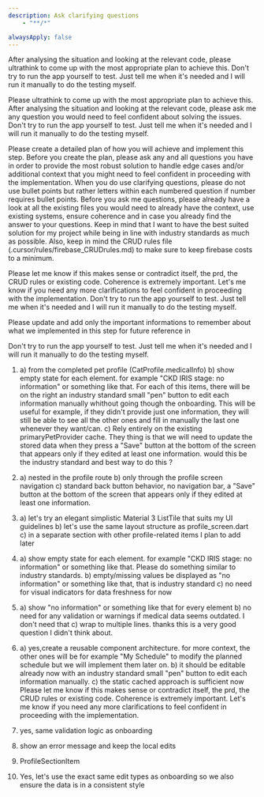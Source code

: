 ```yaml
---
description: Ask clarifying questions
    - "**/*"

alwaysApply: false
---
```


After analysing the situation and looking at the relevant code, please ultrathink to come up with the most appropriate plan to achieve this. Don't try to run the app yourself to test. Just tell me when it's needed and I will run it manually to do the testing myself.

Please ultrathink to come up with the most appropriate plan to achieve this. After analysing the situation and looking at the relevant code, please ask me any question you would need to feel confident about solving the issues. Don't try to run the app yourself to test. Just tell me when it's needed and I will run it manually to do the testing myself.

Please create a detailed plan of how you will achieve and implement this step.
Before you create the plan, please ask any and all questions you have in order to provide the most robust solution to handle edge cases and/or additional context that you might need to feel confident in proceeding with the implementation. When you do use clarifying questions, please do not use bullet points but rather letters within each numbered question if number requires bullet points. Before you ask me questions, please already have a look at all the existing files you would need to already have the context, use existing systems, ensure coherence and in case you already find the answer to your questions. Keep in mind that I want to have the best suited solution for my project while being in line with industry standards as much as possible. Also, keep in mind the CRUD rules file (.cursor/rules/firebase_CRUDrules.md) to make sure to keep firebase costs to a minimum.

Please let me know if this makes sense or contradict itself, the prd, the CRUD rules or existing code. Coherence is extremely important. Let's me know if you need any more clarifications to feel confident in proceeding with the implementation. Don't try to run the app yourself to test. Just tell me when it's needed and I will run it manually to do the testing myself.

Please update and add only the important informations to remember about what we implemented in this step for future reference in 

Don't try to run the app yourself to test. Just tell me when it's needed and I will run it manually to do the testing myself.


1. a) from the completed pet profile (CatProfile.medicalInfo)
b) show empty state for each element. for example "CKD IRIS stage: no information" or something like that. For each of this items, there will be on the right an industry standard small "pen" button to edit each information manually whithout going though the onboarding. This will be useful for example, if they didn't provide just one information, they will still be able to see all the other ones and fill in manually the last one whenever they want/can.
c) Rely entirely on the existing primaryPetProvider cache. They thing is that we will need to update the stored data when they press a "Save" button at the bottom of the screen that appears only if they edited at least one information. would this be the industry standard and best way to do this ?
2. a) nested in the profile route
b) only through the profile screen navigation
c) standard back button behavior, no navigation bar, a "Save" button at the bottom of the screen that appears only if they edited at least one information.
3. a) let's try an elegant simplistic Material 3 ListTile that suits my UI guidelines
b) let's use the same layout structure as profile_screen.dart
c) in a separate section with other profile-related items I plan to add later
4. a) show empty state for each element. for example "CKD IRIS stage: no information" or something like that. Please do something similar to industry standards.
b) empty/missing values be displayed as "no information" or something like that, that is industry standard
c) no need for visual indicators for data freshness for now
5. a) show "no information" or something like that for every element
b) no need for any validation or warnings if medical data seems outdated. I don't need that
c) wrap to multiple lines. thanks this is a very good question I didn't think about.
6. a) yes,create a reusable component architecture. for more context, the other ones will be for example "My Schedule" to modify the planned schedule but we will implement them later on.
b) it should be editable already now with an industry standard small "pen" button to edit each information manually.
c) the static cached approach is sufficient now
Please let me know if this makes sense or contradict itself, the prd, the CRUD rules or existing code. Coherence is extremely important. Let's me know if you need any more clarifications to feel confident in proceeding with the implementation. 

1. yes, same validation logic as onboarding 
2. show an error message and keep the local edits
3. ProfileSectionItem
4. Yes, let's use the exact same edit types as onboarding so we also ensure the data is in a consistent style 








